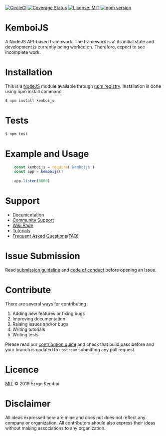 [![CircleCI](https://circleci.com/gh/me-x-mi/kemboijs.svg?style=svg)](https://circleci.com/gh/me-x-mi/kemboijs)
[![Coverage Status](https://coveralls.io/repos/github/me-x-mi/kemboijs/badge.svg?branch=master)](https://coveralls.io/github/me-x-mi/kemboijs?branch=master)
[![License: MIT](https://img.shields.io/badge/License-MIT-yellow.svg)](https://github.com/me-x-mi/kemboijs/blob/master/LICENSE)
[![npm version](https://badge.fury.io/js/kemboijs.svg)](https://badge.fury.io/js/kemboijs)

# KemboiJS

A NodeJS API-based framework. The framework is at its initial state and development is currently being worked on. Therefore, expect to see incomplete work.

# Installation

This is a [NodeJS](https://nodejs.org/en/) module available through [npm registry](https://www.npmjs.com/package/kemboijs).
Installation is done using npm install command

```bash
$ npm install kemboijs
```

# Tests

```bash 
$ npm test
```

# Example and Usage

```javascript
    const kemboijs = require('kemboijs')
    const app = kemboijs()
    
    app.listen(8000)
```

# Support 

- [Documentation](https://github.com/me-x-mi/kemboijs)
- [Community Support](https://github.com/me-x-mi/kemboijs)
- [Wiki Page](https://github.com/me-x-mi/kemboijs/wiki)
- [Tutorials](https://github.com/me-x-mi/kemboijs)
- [Frequent Asked Questions(FAQ)](https://github.com/me-x-mi/kemboijs)

# Issue Submission

Read [submission guideline](https://github.com/me-x-mi/kemboijs/blob/master/.github/ISSUE_TEMPLATE/feature_request.md) and [code of conduct](https://github.com/me-x-mi/kemboijs/blob/master/CODE_OF_CONDUCT.md) before opening an issue. 

# Contribute

There are several ways for contributing

1. Adding new features or fixing bugs
2. Improving documentation
3. Raising issues and/or bugs
4. Writing tutorials
5. Writing tests

Please read our [contribution guide](https://github.com/me-x-mi/kemboijs/blob/master/CONTRIBUTING.md) and check that build pass before and your branch is updated to `upstream` submitting any pull request.  

# Licence 

[MIT](https://github.com/me-x-mi/kemboijs/blob/master/LICENSE) © 2019 Ezrqn Kemboi

# Disclaimer

All ideas expressed here are mine and does not does not reflect any company or organization. All contributors should also express their ideas without making associations to any organization.
